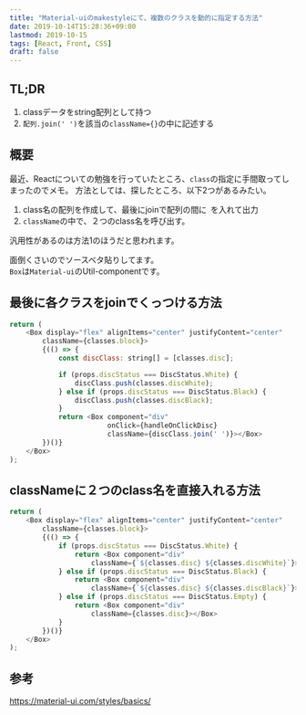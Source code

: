 ```yaml
---
title: "Material-uiのmakestyleにて、複数のクラスを動的に指定する方法"
date: 2019-10-14T15:28:36+09:00
lastmod: 2019-10-15
tags: [React, Front, CSS]
draft: false
---
```

## TL;DR
1. classデータをstring配列として持つ
2. `配列.join(' ')`を該当の`className={}`の中に記述する

## 概要
最近、Reactについての勉強を行っていたところ、`class`の指定に手間取ってしまったのでメモ。
方法としては、探したところ、以下2つがあるみたい。
1. class名の配列を作成して、最後にjoinで配列の間に` `を入れて出力
2. `className`の中で、２つのclass名を呼び出す。

汎用性があるのは方法1のほうだと思われます。

面倒くさいのでソースベタ貼りしてます。  
`Box`は`Material-ui`のUtil-componentです。

## 最後に各クラスをjoinでくっつける方法
```js
return (
    <Box display="flex" alignItems="center" justifyContent="center"
        className={classes.block}>
        {(() => {
            const discClass: string[] = [classes.disc];

            if (props.discStatus === DiscStatus.White) {
                discClass.push(classes.discWhite);
            } else if (props.discStatus === DiscStatus.Black) {
                discClass.push(classes.discBlack);
            }
            return <Box component="div" 
                        onClick={handleOnClickDisc} 
                        className={discClass.join(' ')}></Box>
        })()}
    </Box>
);
```

## classNameに２つのclass名を直接入れる方法


```js
return (
    <Box display="flex" alignItems="center" justifyContent="center"
        className={classes.block}>
        {(() => {
            if (props.discStatus === DiscStatus.White) {
                return <Box component="div"
                    className={`${classes.disc} ${classes.discWhite}`}></Box>
            } else if (props.discStatus === DiscStatus.Black) {
                return <Box component="div"
                    className={`${classes.disc} ${classes.discBlack}`}></Box>
            } else if (props.discStatus === DiscStatus.Empty) {
                return <Box component="div"
                    className={classes.disc}></Box>
            }
        })()}
    </Box>
);
```

## 参考
https://material-ui.com/styles/basics/
